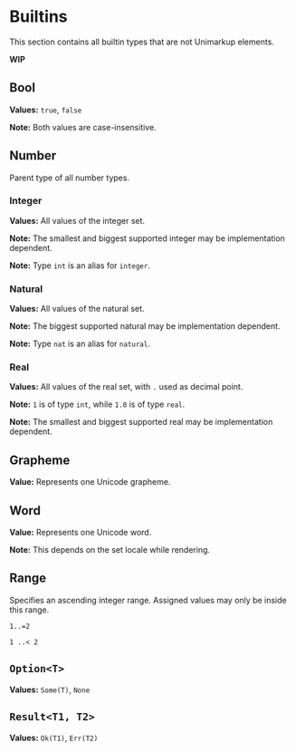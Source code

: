 # Builtins

This section contains all builtin types that are not Unimarkup elements.

**WIP**

## Bool

**Values:** `true`, `false`

**Note:** Both values are case-insensitive.

## Number

Parent type of all number types.

### Integer

**Values:** All values of the integer set.

**Note:** The smallest and biggest supported integer may be implementation dependent.

**Note:** Type `int` is an alias for `integer`.

### Natural

**Values:** All values of the natural set.

**Note:** The biggest supported natural may be implementation dependent.

**Note:** Type `nat` is an alias for `natural`.

### Real

**Values:** All values of the real set, with `.` used as decimal point.

**Note:** `1` is of type `int`, while `1.0` is of type `real`.

**Note:** The smallest and biggest supported real may be implementation dependent.

## Grapheme

**Value:** Represents one Unicode grapheme.

## Word

**Value:** Represents one Unicode word.

**Note:** This depends on the set locale while rendering.

## Range

Specifies an ascending integer range.
Assigned values may only be inside this range.

```
1..=2
```

```
1 ..< 2
```

## `Option<T>`

**Values:** `Some(T)`, `None`

## `Result<T1, T2>`

**Values:** `Ok(T1)`, `Err(T2)`
